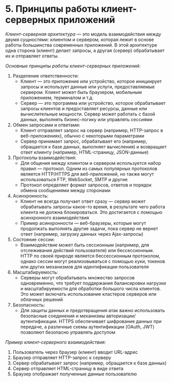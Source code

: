 # 5. Принципы работы клиент-серверных приложений

*Клиент-серверная архитектура* — это модель взаимодействия между двумя сущностями: клиентом и сервером, которая лежит в основе работы большинства современных приложений. В этой архитектуре одна сторона (клиент) делает запросы, а другая (сервер) обрабатывает их и отправляет ответы.

*Основные принципы работы клиент-серверных приложений:*
1.	Разделение ответственности:
    - Клиент — это приложение или устройство, которое инициирует запросы и использует данные или услуги, предоставляемые сервером. Клиент может быть браузером, мобильным приложением, терминалом и т.д.
    - Сервер — это программа или устройство, которое обрабатывает запросы клиентов и предоставляет ресурсы, данные или вычислительные мощности. Сервер может работать с базой данных, выполнять бизнес-логику или управлять сессиями
2.	Обмен запросами и ответами:
    - Клиент отправляет запрос на сервер (например, HTTP-запрос в веб-приложениях), обычно с некоторыми параметрами
    - Сервер принимает запрос, обрабатывает его (например, обращается к базе данных, выполняет вычисления) и возвращает ответ клиенту (например, HTML-страницу, JSON-данные)
3.	Протоколы взаимодействия:
    - Для общения между клиентом и сервером используется набор правил — протокол. Одним из самых популярных протоколов является HTTP/HTTPS для веб-приложений, но также могут использоваться FTP, WebSocket, SMTP и другие
    - Протокол определяет формат запросов, ответов и порядок обмена сообщениями между сторонами
4.	Асинхронность:
    - Клиент не всегда получает ответ сразу — сервер может обрабатывать запросы какое-то время, в результате чего работа клиента не должна блокироваться. Это достигается с помощью асинхронного взаимодействия
    - Пример асинхронности — веб-браузеры, которые могут продолжать выполнять другие задачи, пока сервер не вернет ответ (например, загрузку данных через Ajax-запросы)
5.	Состояние сессии:
    - Взаимодействие может быть сессионным (например, для отслеживания действий пользователя) или бессессионным. HTTP по своей природе является бессессионным протоколом, однако сессии могут реализовываться с помощью куки, токенов или других механизмов для идентификации пользователя
6.	Масштабируемость:
    - Серверы могут обрабатывать множество запросов одновременно, что требует поддержания балансировки нагрузки и масштабируемости для обработки большого числа клиентов. Это может включать использование кластеров серверов или облачных решений
7.	Безопасность:
    - Для защиты данных и предотвращения атак важно использовать безопасные соединения и механизмы авторизации/аутентификации. HTTPS обеспечивает шифрование данных при передаче, а различные схемы аутентификации (OAuth, JWT) позволяют безопасно управлять доступом

*Пример клиент-серверного взаимодействия:*
1.	Пользователь через браузер (клиент) вводит URL-адрес
2.	Браузер отправляет HTTP-запрос к серверу
3.	Сервер обрабатывает запрос (например, обращается к базе данных)
4.	Сервер отправляет HTML-страницу в виде ответа
5.	Браузер отображает полученные данные пользователю
